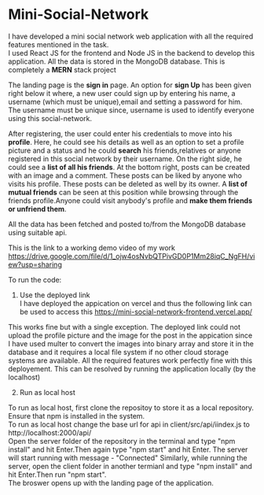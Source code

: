 # Mini-Social-Network

I have developed a mini social network web application with all the required features mentioned in the task.  
I used React JS for the frontend and Node JS in the backend to develop this application. All the data is stored in the MongoDB database. This is completely a **MERN** stack project 

The landing page is the **sign in** page. An option for **sign Up** has been given right below it where, a new user could sign up by entering his name, a username (which must be unique),email and setting a password for him. The username must be unique since, username is used to identify everyone using this social-network.  

After registering, the user could enter his credentials to move into his **profile**. Here, he could see his details as well as an option to set a profile picture and a status and he could **search** his friends,relatives or anyone registered in this social network by their username. On the right side, he could see a **list of all his friends**. At the bottom right, posts can be created with an image and a comment. These posts can be liked by anyone who visits his profile. These posts can be deleted as well by its owner. A **list of mutual friends** can be seen at this position while browsing through the friends profile.Anyone could visit anybody's profile and **make them friends or unfriend them**.  

All the data has been fetched and posted to/from the MongoDB database using suitable api.  

This is the link to a working demo video of my work  
  https://drive.google.com/file/d/1_ojw4osNvbQTPivGD0P1Mm28iqC_NgFH/view?usp=sharing
  
 To run the code:
 
 1) Use the deployed link  
 I have deployed the appication on vercel and thus the following link can be used to access this
      https://mini-social-network-frontend.vercel.app/
      
   This works fine but with a single exception. The deployed link could not upload the profile picture and the image for the post in the appication since I have used multer to convert the images into binary array and store it in the database and it requires a local file system if no other cloud storage systems are available. All the required features work perfectly fine with this deployement. This can be resolved by running the application locally (by the localhost)
   
2) Run as local host

To run as local host, first clone the repositoy to store it as a local repository. Ensure that npm is installed in the system.  
To run as local host change the base url for api in client/src/api/iindex.js to http://localhost:2000/api/  
Open the server folder of the repository in the terminal and type "npm install" and hit Enter.Then again type "npm start" and hit Enter. The server will start running with message - "Connected"
Similarly, while running the server, open the client folder in another termianl and type "npm install" and hit Enter.Then run "npm start".  
The broswer opens up with the landing page of the application.
